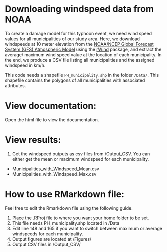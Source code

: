 # Downloading windspeed data from NOAA

To create a damage model for this typhoon event, we need wind speed values for all municipalities of our study area. Here, we download windspeeds at 10 meter elevation from the [NOAA/NCEP Global Forecast System (GFS) Atmospheric Model](https://www.ncdc.noaa.gov/data-access/model-data/model-datasets/global-forcast-system-gfs) using the [rWind](https://cran.r-project.org/web/packages/rWind/index.html) package, and extract the average/ maximum wind speed value at the location of each municipality. In the end, we produce a CSV file listing all municipalities and the assigned windspeed in km/h.

This code needs a shapefile `PH_municipality.shp` in the folder `/Data/`. This shapefile contains the polygons of all municipalities with associated attributes.

# View documentation:
Open the html file to view the documentation.

# View results:
1. Get the windspeed outputs as csv files from /Output_CSV. You can either get the mean or maximum windspeed for each municipality.
  * Municipalities_with_Windspeed_Mean.csv
  * Municipalities_with_Windspeed_Max.csv

# How to use RMarkdown file:
Feel free to edit the Rmarkdown file using the following guide.

1. Place the .RProj file to where you want your home folder to be set.
2. This file needs PH_municipality.shp located in /Data
3. Edit line 148 and 165 if you want to switch between maximum or average windspeeds for each municipality.
4. Output figures are located at /Figures/
5. Output CSV files in /Output_CSV/
